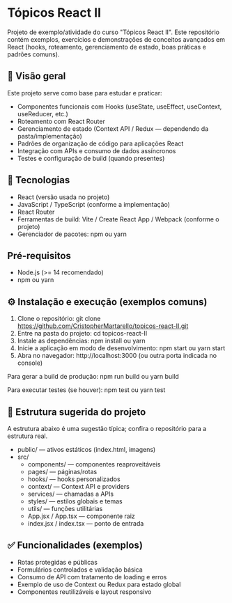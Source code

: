 # Tópicos React II

Projeto de exemplo/atividade do curso "Tópicos React II". Este repositório contém exemplos, exercícios e demonstrações de conceitos avançados em React (hooks, roteamento, gerenciamento de estado, boas práticas e padrões comuns).


## 🚀 Visão geral
Este projeto serve como base para estudar e praticar:
- Componentes funcionais com Hooks (useState, useEffect, useContext, useReducer, etc.)
- Roteamento com React Router
- Gerenciamento de estado (Context API / Redux — dependendo da pasta/implementação)
- Padrões de organização de código para aplicações React
- Integração com APIs e consumo de dados assíncronos
- Testes e configuração de build (quando presentes)

## 🧰 Tecnologias
- React (versão usada no projeto)
- JavaScript / TypeScript (conforme a implementação)
- React Router
- Ferramentas de build: Vite / Create React App / Webpack (conforme o projeto)
- Gerenciador de pacotes: npm ou yarn

## Pré-requisitos
- Node.js (>= 14 recomendado)
- npm ou yarn

## ⚙️ Instalação e execução (exemplos comuns)
1. Clone o repositório:
   git clone https://github.com/CristopherMartarello/topicos-react-II.git
2. Entre na pasta do projeto:
   cd topicos-react-II
3. Instale as dependências:
   npm install
   ou
   yarn
4. Inicie a aplicação em modo de desenvolvimento:
   npm start
   ou
   yarn start
5. Abra no navegador:
   http://localhost:3000 (ou outra porta indicada no console)

Para gerar a build de produção:
   npm run build
   ou
   yarn build

Para executar testes (se houver):
   npm test
   ou
   yarn test

## 📁 Estrutura sugerida do projeto
A estrutura abaixo é uma sugestão típica; confira o repositório para a estrutura real.
- public/ — ativos estáticos (index.html, imagens)
- src/
  - components/ — componentes reaproveitáveis
  - pages/ — páginas/rotas
  - hooks/ — hooks personalizados
  - context/ — Context API e providers
  - services/ — chamadas a APIs
  - styles/ — estilos globais e temas
  - utils/ — funções utilitárias
  - App.jsx / App.tsx — componente raiz
  - index.jsx / index.tsx — ponto de entrada

## ✅ Funcionalidades (exemplos)
- Rotas protegidas e públicas
- Formulários controlados e validação básica
- Consumo de API com tratamento de loading e erros
- Exemplo de uso de Context ou Redux para estado global
- Componentes reutilizáveis e layout responsivo
